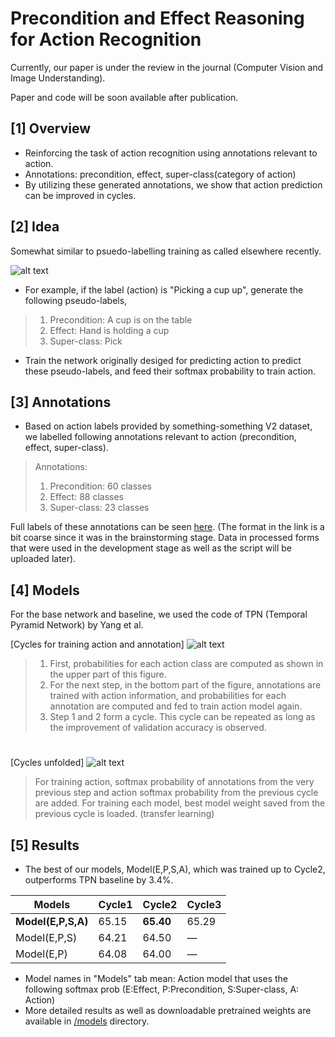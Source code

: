 # Precondition and Effect Reasoning for Action Recognition
Currently, our paper is under the review in the journal (Computer Vision and Image Understanding).

Paper and code will be soon available after publication.

## [1] Overview
- Reinforcing the task of action recognition using annotations relevant to action.
- Annotations: precondition, effect, super-class(category of action)
- By utilizing these generated annotations, we show that action prediction can be improved in cycles.

## [2] Idea
Somewhat similar to psuedo-labelling training as called elsewhere recently.

![alt text](https://github.com/kaiyoo/Precondition-and-Effect-Reasoning-for-Action-Recognition/blob/main/img/front_page.PNG?raw=true)

- For example, if the label (action) is "Picking a cup up", generate the following pseudo-labels,
> 1) Precondition: A cup is on the table
> 2) Effect: Hand is holding a cup
> 3) Super-class: Pick
- Train the network originally desiged for predicting action to predict these pseudo-labels, and feed their softmax probability to train action. 

## [3] Annotations
- Based on action labels provided by something-something V2 dataset, we labelled following annotations relevant to action (precondition, effect, super-class).
 
> Annotations:
> 1) Precondition: 60 classes
> 2) Effect: 88 classes
> 3) Super-class: 23 classes
>

Full labels of these annotations can be seen [here](https://docs.google.com/spreadsheets/d/1L3YeTIQuzGcXsW92mC1ALrSRtj0_g6CTsMjay0XaYS0/edit?usp=sharing).
(The format in the link is a bit coarse since it was in the brainstorming stage. Data in processed forms that were used in the development stage as well as the script will be uploaded later).


## [4] Models
For the base network and baseline, we used the code of TPN (Temporal Pyramid Network) by Yang et al.

[Cycles for training action and annotation]
![alt text](https://github.com/kaiyoo/Precondition-and-Effect-Reasoning-for-Action-Recognition/blob/main/img/main_cycle.PNG?raw=true)
> 1) First, probabilities for each action class are computed as shown in the upper part of this figure. 
> 2) For the next step, in the bottom part of the figure, annotations are trained with action information, and probabilities for each annotation are computed and fed to train action model again. 
> 3) Step 1 and 2 form a cycle. This cycle can be repeated as long as the improvement of validation accuracy is observed.

#

[Cycles unfolded]
![alt text](https://github.com/kaiyoo/Precondition-and-Effect-Reasoning-for-Action-Recognition/blob/main/img/cycle_unfolded.PNG?raw=true)
> For training action, softmax probability of annotations from the very previous step and action softmax probability from the previous cycle are added. 
> For training each model, best model weight saved from the previous cycle is loaded. (transfer learning) 


## [5] Results
- The best of our models, Model(E,P,S,A), which was trained up to Cycle2, outperforms TPN baseline by 3.4%.

Models | Cycle1 | Cycle2 | Cycle3
--- | --- | --- | ---
<b>Model(E,P,S,A)</b>  | 65.15 | <b>65.40</b>  | 65.29 | 
Model(E,P,S)  | 64.21 | 64.50 | —
Model(E,P) | 64.08 | 64.00 | —

- Model names in "Models" tab mean: Action model that uses the following softmax prob (E:Effect, P:Precondition, S:Super-class, A: Action)
- More detailed results as well as downloadable pretrained weights are available in [/models](/models) directory.

